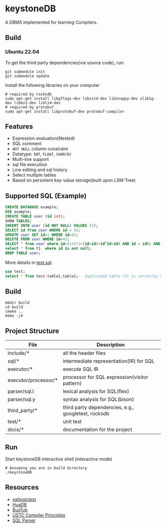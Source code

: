 # keystoneDB

A DBMS implemented for learning Compilers.

## Build

### Ubuntu 22.04

To get the third party dependencies(via source code), run:

```shell
git submodule init
git submodule update
```

Install the following libraries on your computer

```shell
# required by rocksdb
sudo apt-get install libgflags-dev libzstd-dev libsnappy-dev zlib1g-dev libbz2-dev liblz4-dev
# required by protobuf
sudo apt-get install libprotobuf-dev protobuf-compiler
```

## Features

* Expression evaluation(Nested)
* SQL comment
* `NOT NULL` column constraint
* Datatype: `INT`, `FLOAT`, `CHAR(N)`
* Multi-line support
* sql file execution
* Line editing and sql history
* Select multiple tables
* Based on persistent key-value storage(built upon LSM-Tree)

## Supported SQL (Example)

```sql
CREATE DATABASE example;
USE example;
CREATE TABLE user (id int);
SHOW TABLES;
INSERT INTO user (id NOT NULL) VALUES (1);
SELECT id from user WHERE id = 42;
UPDATE user SET id=1 WHERE id=42;
DELETE FROM user WHERE id=42;
SELECT * from user where id=(1+2*2+(id=id)+id^id+id) AND id = id%2 AND id IS NOT NULL;
select * from t1  where id is not null;
DROP TABLE user;
```

More details in [test.sql](./test/test.sql):

```sql
use test;
select * from test.table1,table1;-- duplicated table (It is correctly checked)
```

## Build

```shell
mkdir build
cd build
cmake ..
make -j4
```

## Project Structure

| File                 | Description                                         |
|----------------------|-----------------------------------------------------|
| include/*            | all the header files                                |
| sql/*                | intermediate representation(IR) for SQL             |
| executor/*           | execute SQL IR                                      |
| executor/processor/* | processor for SQL expression(visitor pattern)       |
| parser/sql.l         | lexical analysis for SQL(flex)                      |
| parser/sql.y         | syntax analysis for SQL(bison)                      |
| third_party/*        | third party dependencies, e.g., googletest, rocksdb |
| test/*               | unit test                                           |
| docs/*               | documentation for the project                       |

## Run

Start keystoneDB interactive shell (interactive mode)

```shell
# Assuming you are in build directory
./keystoneDB
```

## Resources

+ [sqllogictest](https://www.sqlite.org/sqllogictest/doc/trunk/about.wiki)
+ [HuaDB](https://thu-db.github.io/huadb-doc/)
+ [BusTub](https://15445.courses.cs.cmu.edu/fall2022/schedule.html)
+ [USTC Compiler Principles](https://ustc-compiler-principles.github.io)
+ [SQL Parser](https://github.com/hyrise/sql-parser)
